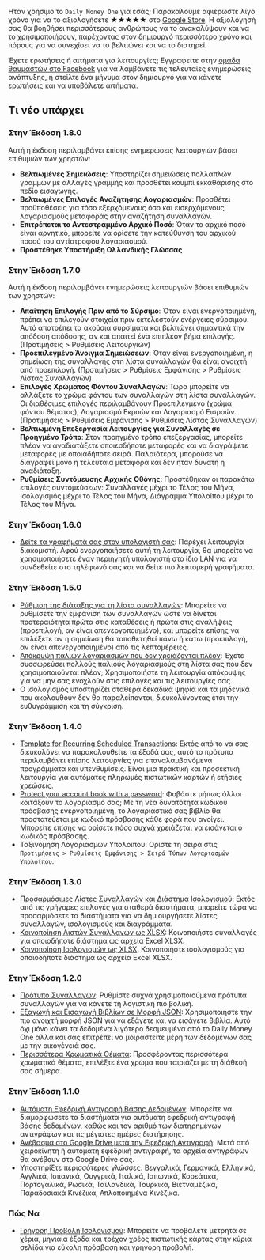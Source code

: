 Ηταν χρήσιμο το `Daily Money One` για εσάς; Παρακαλούμε αφιερώστε λίγο χρόνο για να το αξιολογήσετε ★★★★★ στο [Google Store](https://play.google.com/store/apps/details?id=com.colaorange.dailymoneyone). Η αξιολόγησή σας θα βοηθήσει περισσότερους ανθρώπους να το ανακαλύψουν και να το χρησιμοποιήσουν, παρέχοντας στον δημιουργό περισσότερο χρόνο και πόρους για να συνεχίσει να το βελτιώνει και να το διατηρεί.

Έχετε ερωτήσεις ή αιτήματα για λειτουργίες; Εγγραφείτε στην [ομάδα θαυμαστών στο Facebook](https://www.facebook.com/colaorange.daily.money) για να λαμβάνετε τις τελευταίες ενημερώσεις ανάπτυξης, ή στείλτε ένα μήνυμα στον δημιουργό για να κάνετε ερωτήσεις και να υποβάλετε αιτήματα.

## Τι νέο υπάρχει

### Στην Έκδοση 1.8.0
Αυτή η έκδοση περιλαμβάνει επίσης ενημερώσεις λειτουργιών βάσει επιθυμιών των χρηστών:
* **Βελτιωμένες Σημειώσεις**: Υποστηρίζει σημειώσεις πολλαπλών γραμμών με αλλαγές γραμμής και προσθέτει κουμπί εκκαθάρισης στο πεδίο εισαγωγής.
* **Βελτιωμένες Επιλογές Αναζήτησης Λογαριασμών**: Προσθέτει προϋποθέσεις για τόσο εξερχόμενους όσο και εισερχόμενους λογαριασμούς μεταφοράς στην αναζήτηση συναλλαγών.
* **Επιτρέπεται το Αντεστραμμένο Αρχικό Ποσό**: Όταν το αρχικό ποσό είναι αρνητικό, μπορείτε να ορίσετε την κατεύθυνση του αρχικού ποσού του αντίστροφου λογαριασμού.
* **Προστέθηκε Υποστήριξη Ολλανδικής Γλώσσας**

### Στην Έκδοση 1.7.0
Αυτή η έκδοση περιλαμβάνει ενημερώσεις λειτουργιών βάσει επιθυμιών των χρηστών:  
* **Απαίτηση Επιλογής Πριν από το Σύρσιμο**: Όταν είναι ενεργοποιημένη, πρέπει να επιλεγούν στοιχεία πριν εκτελεστούν ενέργειες σύρσιμου. Αυτό αποτρέπει τα ακούσια συρσίματα και βελτιώνει σημαντικά την απόδοση απόδοσης, αν και απαιτεί ένα επιπλέον βήμα επιλογής. (Προτιμήσεις > Ρυθμίσεις Λειτουργιών)  
* **Προεπιλεγμένο Άνοιγμα Σημειώσεων**: Όταν είναι ενεργοποιημένη, η σημείωση της συναλλαγής στη λίστα συναλλαγών θα είναι ανοιχτή από προεπιλογή. (Προτιμήσεις > Ρυθμίσεις Εμφάνισης > Ρυθμίσεις Λίστας Συναλλαγών)  
* **Επιλογές Χρώματος Φόντου Συναλλαγών**: Τώρα μπορείτε να αλλάξετε το χρώμα φόντου των συναλλαγών στη λίστα συναλλαγών. Οι διαθέσιμες επιλογές περιλαμβάνουν Προεπιλεγμένο (χρώμα φόντου θέματος), Λογαριασμό Εκροών και Λογαριασμό Εισροών. (Προτιμήσεις > Ρυθμίσεις Εμφάνισης > Ρυθμίσεις Λίστας Συναλλαγών)  
* **Βελτιωμένη Επεξεργασία Λειτουργίας για Συναλλαγές σε Προηγμένο Τρόπο**: Στον προηγμένο τρόπο επεξεργασίας, μπορείτε πλέον να αναδιατάξετε οποιεσδήποτε μεταφορές και να διαγράψετε μεταφορές με οποιαδήποτε σειρά. Παλαιότερα, μπορούσε να διαγραφεί μόνο η τελευταία μεταφορά και δεν ήταν δυνατή η αναδιάταξη.  
* **Ρυθμίσεις Συντόμευσης Αρχικής Οθόνης**: Προστέθηκαν οι παρακάτω επιλογές συντομεύσεων: Συναλλαγές μέχρι το Τέλος του Μήνα, Ισολογισμός μέχρι το Τέλος του Μήνα, Διάγραμμα Υπολοίπου μέχρι το Τέλος του Μήνα.  

### Στην Έκδοση 1.6.0
* [Δείτε τα γραφήματά σας στον υπολογιστή σας](https://youtu.be/Ag8cqg9gzi0): Παρέχει λειτουργία διακομιστή. Αφού ενεργοποιήσετε αυτή τη λειτουργία, θα μπορείτε να χρησιμοποιήσετε έναν περιηγητή υπολογιστή στο ίδιο LAN για να συνδεθείτε στο τηλέφωνό σας και να δείτε πιο λεπτομερή γραφήματα.

### Στην Έκδοση 1.5.0
* [Ρύθμιση της διάταξης για τη λίστα συναλλαγών](https://youtu.be/TzQj2pY6sWs): Μπορείτε να ρυθμίσετε την εμφάνιση των συναλλαγών ώστε να δίνεται προτεραιότητα πρώτα στις καταθέσεις ή πρώτα στις αναλήψεις (προεπιλογή, αν είναι απενεργοποιημένο), και μπορείτε επίσης να επιλέξετε αν η σημείωση θα τοποθετηθεί πάνω ή κάτω (προεπιλογή, αν είναι απενεργοποιημένο) από τις λεπτομέρειες.
* [Απόκρυψη παλιών λογαριασμών που δεν χρειάζονται πλέον](https://youtu.be/nKq7Mh_2nQA): Έχετε συσσωρεύσει πολλούς παλιούς λογαριασμούς στη λίστα σας που δεν χρησιμοποιούνται πλέον; Χρησιμοποιήστε τη λειτουργία απόκρυψης για να μην σας ενοχλούν στις επιλογές και τις λειτουργίες σας.
* Ο ισολογισμός υποστηρίζει σταθερά δεκαδικά ψηφία και τα μηδενικά που ακολουθούν δεν θα παραλείπονται, διευκολύνοντας έτσι την ευθυγράμμιση και τη σύγκριση.

### Στην Έκδοση 1.4.0
* [Template for Recurring Scheduled Transactions](https://youtu.be/TzQj2pY6sWs): Εκτός από το να σας διευκολύνει να παρακολουθείτε τα έξοδά σας, αυτό το πρότυπο περιλαμβάνει επίσης λειτουργίες για επαναλαμβανόμενα προγράμματα και υπενθυμίσεις. Είναι μια πρακτική και προσεκτική λειτουργία για αυτόματες πληρωμές πιστωτικών καρτών ή ετήσιες χρεώσεις.
* [Protect your account book with a password](https://youtu.be/peoYqNG_4pk): Φοβάστε μήπως άλλοι κοιτάξουν το λογαριασμό σας; Με τη νέα δυνατότητα κωδικού πρόσβασης ενεργοποιημένη, το λογαριαστικό σας βιβλίο θα προστατεύεται με κωδικό πρόσβασης κάθε φορά που ανοίγει. Μπορείτε επίσης να ορίσετε πόσο συχνά χρειάζεται να εισάγεται ο κωδικός πρόσβασης.
* Ταξινόμηση Λογαριασμών Υπολοίπου: Ορίστε τη σειρά στις `Προτιμήσεις > Ρυθμίσεις Εμφάνισης > Σειρά Τύπων Λογαριασμών Υπολοίπου`.

### Στην Έκδοση 1.3.0
* [Προσαρμόσιμες Λίστες Συναλλαγών και Διάστημα Ισολογισμού](https://youtu.be/O7EcLN82qIU): Εκτός από τις γρήγορες επιλογές για σταθερά διαστήματα, μπορείτε τώρα να προσαρμόσετε τα διαστήματα για να δημιουργήσετε λίστες συναλλαγών, ισολογισμούς και διαγράμματα.
* [Κοινοποίηση Λιστών Συναλλαγών ως XLSX](https://youtu.be/Bf7j39fsCSc): Κοινοποιήστε συναλλαγές για οποιοδήποτε διάστημα ως αρχεία Excel XLSX.
* [Κοινοποίηση Ισολογισμών ως XLSX](https://youtu.be/kpxJxNsButA): Κοινοποιήστε ισολογισμούς για οποιοδήποτε διάστημα ως αρχεία Excel XLSX.

### Στην Έκδοση 1.2.0
* [Πρότυπο Συναλλαγών](https://youtu.be/CtfJ5BecZfY): Ρυθμίστε συχνά χρησιμοποιούμενα πρότυπα συναλλαγών για να κάνετε τη λογιστική πιο βολική.
* [Εξαγωγή και Εισαγωγή Βιβλίων σε Μορφή JSON](https://youtu.be/bHGEH7zcj78): Χρησιμοποιήστε την πιο ανοιχτή μορφή JSON για να εξάγετε και να εισάγετε βιβλία. Αυτό όχι μόνο κάνει τα δεδομένα λιγότερο δεσμευμένα από το Daily Money One αλλά και σας επιτρέπει να μοιραστείτε μέρη των δεδομένων σας με την οικογένειά σας.
* [Περισσότερα Χρωματικά Θέματα](https://youtu.be/3Yw7m2AOvfc): Προσφέροντας περισσότερα χρωματικά θέματα, επιλέξτε ένα χρώμα που ταιριάζει με τη διάθεσή σας σήμερα.

### Στην Έκδοση 1.1.0
* [Αυτόματη Εφεδρική Αντιγραφή Βάσης Δεδομένων](https://youtube.com/shorts/dWePWDncx0k): Μπορείτε να διαμορφώσετε τα διαστήματα για αυτόματη εφεδρική αντιγραφή βάσης δεδομένων, καθώς και τον αριθμό των διατηρημένων αντιγράφων και τις μέγιστες ημέρες διατήρησης.
* [Ανέβασμα στο Google Drive μετά την Εφεδρική Αντιγραφή](https://youtu.be/hOJdtKElLuw): Μετά από χειροκίνητη ή αυτόματη εφεδρική αντιγραφή, τα αρχεία αντιγράφων θα ανέβουν στο Google Drive σας.
* Υποστηρίξτε περισσότερες γλώσσες: Βεγγαλικά, Γερμανικά, Ελληνικά, Αγγλικά, Ισπανικά, Ουγγρικά, Ιταλικά, Ιαπωνικά, Κορεάτικα, Πορτογαλικά, Ρωσικά, Ταϊλανδικά, Τουρκικά, Βιετναμέζικα, Παραδοσιακά Κινέζικα, Απλοποιημένα Κινέζικα.

### Πώς Να
 * [Γρήγορη Προβολή Ισολογισμού](https://youtu.be/66tJxSrI_vQ): Μπορείτε να προβάλετε μετρητά σε χέρια, μηνιαία έξοδα και τρέχον χρέος πιστωτικής κάρτας στην κύρια σελίδα για εύκολη πρόσβαση και γρήγορη προβολή.
 